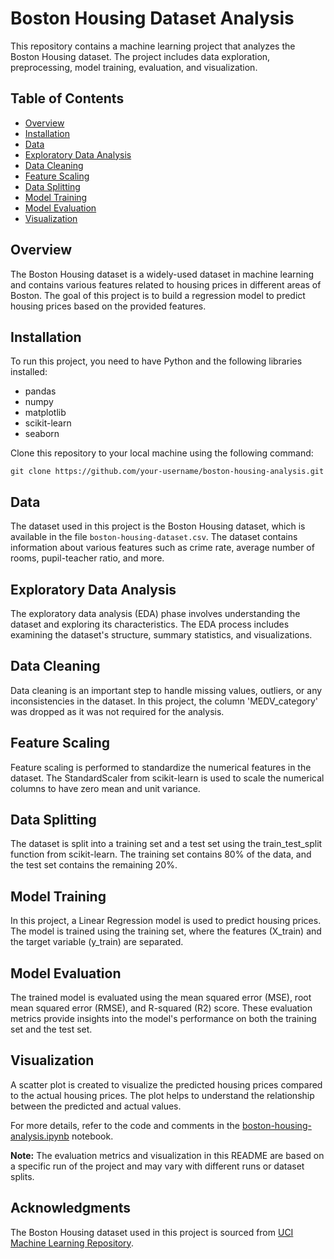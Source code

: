 # Boston Housing Dataset Analysis

This repository contains a machine learning project that analyzes the Boston Housing dataset. The project includes data exploration, preprocessing, model training, evaluation, and visualization.

## Table of Contents

- [Overview](#overview)
- [Installation](#installation)
- [Data](#data)
- [Exploratory Data Analysis](#exploratory-data-analysis)
- [Data Cleaning](#data-cleaning)
- [Feature Scaling](#feature-scaling)
- [Data Splitting](#data-splitting)
- [Model Training](#model-training)
- [Model Evaluation](#model-evaluation)
- [Visualization](#visualization)

## Overview

The Boston Housing dataset is a widely-used dataset in machine learning and contains various features related to housing prices in different areas of Boston. The goal of this project is to build a regression model to predict housing prices based on the provided features.

## Installation

To run this project, you need to have Python and the following libraries installed:

- pandas
- numpy
- matplotlib
- scikit-learn
- seaborn

Clone this repository to your local machine using the following command:

```
git clone https://github.com/your-username/boston-housing-analysis.git
```

## Data

The dataset used in this project is the Boston Housing dataset, which is available in the file `boston-housing-dataset.csv`. The dataset contains information about various features such as crime rate, average number of rooms, pupil-teacher ratio, and more.

## Exploratory Data Analysis

The exploratory data analysis (EDA) phase involves understanding the dataset and exploring its characteristics. The EDA process includes examining the dataset's structure, summary statistics, and visualizations.

## Data Cleaning

Data cleaning is an important step to handle missing values, outliers, or any inconsistencies in the dataset. In this project, the column 'MEDV_category' was dropped as it was not required for the analysis.

## Feature Scaling

Feature scaling is performed to standardize the numerical features in the dataset. The StandardScaler from scikit-learn is used to scale the numerical columns to have zero mean and unit variance.

## Data Splitting

The dataset is split into a training set and a test set using the train_test_split function from scikit-learn. The training set contains 80% of the data, and the test set contains the remaining 20%.

## Model Training

In this project, a Linear Regression model is used to predict housing prices. The model is trained using the training set, where the features (X_train) and the target variable (y_train) are separated.

## Model Evaluation

The trained model is evaluated using the mean squared error (MSE), root mean squared error (RMSE), and R-squared (R2) score. These evaluation metrics provide insights into the model's performance on both the training set and the test set.

## Visualization

A scatter plot is created to visualize the predicted housing prices compared to the actual housing prices. The plot helps to understand the relationship between the predicted and actual values.

For more details, refer to the code and comments in the [boston-housing-analysis.ipynb](boston-housing-analysis.ipynb) notebook.

**Note:** The evaluation metrics and visualization in this README are based on a specific run of the project and may vary with different runs or dataset splits.

## Acknowledgments

The Boston Housing dataset used in this project is sourced from [UCI Machine Learning Repository](https://archive.ics.uci.edu/ml/datasets/housing).
